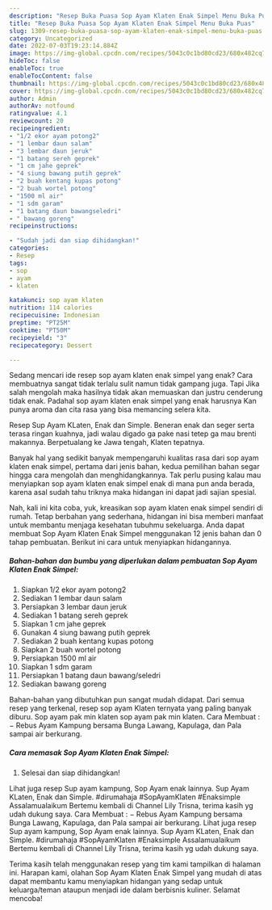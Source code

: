 ```yaml
---
description: "Resep Buka Puasa Sop Ayam Klaten Enak Simpel Menu Buka Puas"
title: "Resep Buka Puasa Sop Ayam Klaten Enak Simpel Menu Buka Puas"
slug: 1309-resep-buka-puasa-sop-ayam-klaten-enak-simpel-menu-buka-puas
category: Uncategorized
date: 2022-07-03T19:23:14.884Z
image: https://img-global.cpcdn.com/recipes/5043c0c1bd80cd23/680x482cq70/sop-ayam-klaten-enak-simpel-foto-resep-utama.jpg
hideToc: false
enableToc: true
enableTocContent: false
thumbnail: https://img-global.cpcdn.com/recipes/5043c0c1bd80cd23/680x482cq70/sop-ayam-klaten-enak-simpel-foto-resep-utama.jpg
cover: https://img-global.cpcdn.com/recipes/5043c0c1bd80cd23/680x482cq70/sop-ayam-klaten-enak-simpel-foto-resep-utama.jpg
author: Admin
authorAv: notfound
ratingvalue: 4.1
reviewcount: 20
recipeingredient:
- "1/2 ekor ayam potong2"
- "1 lembar daun salam"
- "3 lembar daun jeruk"
- "1 batang sereh geprek"
- "1 cm jahe geprek"
- "4 siung bawang putih geprek"
- "2 buah kentang kupas potong"
- "2 buah wortel potong"
- "1500 ml air"
- "1 sdm garam"
- "1 batang daun bawangseledri"
- " bawang goreng"
recipeinstructions:

- "Sudah jadi dan siap dihidangkan!"
categories:
- Resep
tags:
- sop
- ayam
- klaten

katakunci: sop ayam klaten 
nutrition: 114 calories
recipecuisine: Indonesian
preptime: "PT25M"
cooktime: "PT50M"
recipeyield: "3"
recipecategory: Dessert

---
```



Sedang mencari ide resep sop ayam klaten enak simpel yang enak? Cara membuatnya sangat tidak terlalu sulit namun tidak gampang juga. Tapi Jika salah mengolah maka hasilnya tidak akan memuaskan dan justru cenderung tidak enak. Padahal sop ayam klaten enak simpel yang enak harusnya Kan punya aroma dan cita rasa yang bisa memancing selera kita.


Resep Sup Ayam KLaten, Enak dan Simple. Beneran enak dan seger serta terasa ringan kuahnya, jadi walau digado ga pake nasi tetep ga mau brenti makannya. Berpetualang ke Jawa tengah, Klaten tepatnya.

Banyak hal yang sedikit banyak mempengaruhi kualitas rasa dari sop ayam klaten enak simpel, pertama dari jenis bahan, kedua pemilihan bahan segar hingga cara mengolah dan menghidangkannya. Tak perlu pusing kalau mau menyiapkan sop ayam klaten enak simpel enak di mana pun anda berada, karena asal sudah tahu triknya maka hidangan ini dapat jadi sajian spesial.


Nah, kali ini kita coba, yuk, kreasikan sop ayam klaten enak simpel sendiri di rumah. Tetap berbahan yang sederhana, hidangan ini bisa memberi manfaat untuk membantu menjaga kesehatan tubuhmu sekeluarga. Anda dapat membuat Sop Ayam Klaten Enak Simpel menggunakan 12 jenis bahan dan 0 tahap pembuatan. Berikut ini cara untuk menyiapkan hidangannya.

<!--inarticleads1-->

##### Bahan-bahan dan bumbu yang diperlukan dalam pembuatan Sop Ayam Klaten Enak Simpel:

1. Siapkan 1/2 ekor ayam potong2
1. Sediakan 1 lembar daun salam
1. Persiapkan 3 lembar daun jeruk
1. Sediakan 1 batang sereh geprek
1. Siapkan 1 cm jahe geprek
1. Gunakan 4 siung bawang putih geprek
1. Sediakan 2 buah kentang kupas potong
1. Siapkan 2 buah wortel potong
1. Persiapkan 1500 ml air
1. Siapkan 1 sdm garam
1. Persiapkan 1 batang daun bawang/seledri
1. Sediakan  bawang goreng


Bahan-bahan yang dibutuhkan pun sangat mudah didapat. Dari semua resep yang terkenal, resep sop ayam Klaten ternyata yang paling banyak diburu. Sop ayam pak min klaten sop ayam pak min klaten. Cara Membuat : − Rebus Ayam Kampung bersama Bunga Lawang, Kapulaga, dan Pala sampai air berkurang. 

<!--inarticleads2-->

##### Cara memasak Sop Ayam Klaten Enak Simpel:


1. Selesai dan siap dihidangkan!

Lihat juga resep Sup ayam kampung, Sop Ayam enak lainnya. Sup Ayam KLaten, Enak dan Simple. #dirumahaja #SopAyamKlaten #Enaksimple Assalamualaikum Bertemu kembali di Channel Lily Trisna, terima kasih yg udah dukung saya. Cara Membuat : − Rebus Ayam Kampung bersama Bunga Lawang, Kapulaga, dan Pala sampai air berkurang. Lihat juga resep Sup ayam kampung, Sop Ayam enak lainnya. Sup Ayam KLaten, Enak dan Simple. #dirumahaja #SopAyamKlaten #Enaksimple Assalamualaikum Bertemu kembali di Channel Lily Trisna, terima kasih yg udah dukung saya. 

Terima kasih telah menggunakan resep yang tim kami tampilkan di halaman ini. Harapan kami, olahan Sop Ayam Klaten Enak Simpel yang mudah di atas dapat membantu kamu menyiapkan hidangan yang sedap untuk keluarga/teman ataupun menjadi ide dalam berbisnis kuliner. Selamat mencoba!
